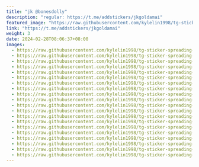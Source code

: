 ```yaml
---
title: "jk @bonesdolly"
description: "regular: https://t.me/addstickers/jkgoldamai"
featured_image: "https://raw.githubusercontent.com/kylelin1998/tg-sticker-spreading-worldwide-images/main/img/91389f4d-095a-4388-986b-647f621fec86.jpg"
link: "https://t.me/addstickers/jkgoldamai"
weight: 3
date: 2024-02-28T08:06:37+08:00
images:
  - https://raw.githubusercontent.com/kylelin1998/tg-sticker-spreading-worldwide-images/main/img/91389f4d-095a-4388-986b-647f621fec86.jpg
  - https://raw.githubusercontent.com/kylelin1998/tg-sticker-spreading-worldwide-images/main/img/22c76f3e-54a6-4ea4-853f-2416c5b9349c.jpg
  - https://raw.githubusercontent.com/kylelin1998/tg-sticker-spreading-worldwide-images/main/img/f8be6589-9caf-4ed2-9f6a-7a96699b8508.jpg
  - https://raw.githubusercontent.com/kylelin1998/tg-sticker-spreading-worldwide-images/main/img/958ad32c-e00f-4a68-93ea-ade9fa36c242.jpg
  - https://raw.githubusercontent.com/kylelin1998/tg-sticker-spreading-worldwide-images/main/img/89b4f23c-8058-4887-ad72-376d006a6a11.jpg
  - https://raw.githubusercontent.com/kylelin1998/tg-sticker-spreading-worldwide-images/main/img/dfe2f16f-3867-4751-8ab2-2b22fc55e1b7.jpg
  - https://raw.githubusercontent.com/kylelin1998/tg-sticker-spreading-worldwide-images/main/img/770f68eb-f4f3-4f02-869b-77c7f7393d64.jpg
  - https://raw.githubusercontent.com/kylelin1998/tg-sticker-spreading-worldwide-images/main/img/12865d17-476f-4118-aaa8-1420a95b326f.jpg
  - https://raw.githubusercontent.com/kylelin1998/tg-sticker-spreading-worldwide-images/main/img/e77de762-b3d8-4a0d-8b78-343548adb2e6.jpg
  - https://raw.githubusercontent.com/kylelin1998/tg-sticker-spreading-worldwide-images/main/img/6ccf9eab-a375-40f0-a943-2e5ac65790b9.jpg
  - https://raw.githubusercontent.com/kylelin1998/tg-sticker-spreading-worldwide-images/main/img/a6df88ed-a589-40d2-b10c-d21b796348cd.jpg
  - https://raw.githubusercontent.com/kylelin1998/tg-sticker-spreading-worldwide-images/main/img/3d05802d-916d-45a3-9c48-ce228cfbf71e.jpg
  - https://raw.githubusercontent.com/kylelin1998/tg-sticker-spreading-worldwide-images/main/img/febd9f16-655d-4106-896d-d019dcbc97c6.jpg
  - https://raw.githubusercontent.com/kylelin1998/tg-sticker-spreading-worldwide-images/main/img/7693975c-5788-4e17-95e4-e3d3f22cbbcb.jpg
  - https://raw.githubusercontent.com/kylelin1998/tg-sticker-spreading-worldwide-images/main/img/909bf01e-9594-4fef-96ec-1533a9df45bd.jpg
  - https://raw.githubusercontent.com/kylelin1998/tg-sticker-spreading-worldwide-images/main/img/c614572b-dcff-4304-ab34-0faf06afdb3b.jpg
  - https://raw.githubusercontent.com/kylelin1998/tg-sticker-spreading-worldwide-images/main/img/622fff3d-9c56-4251-8bec-9972aaa9c83c.jpg
  - https://raw.githubusercontent.com/kylelin1998/tg-sticker-spreading-worldwide-images/main/img/5f6888fd-706b-409f-8ad5-5e9edde67061.jpg
  - https://raw.githubusercontent.com/kylelin1998/tg-sticker-spreading-worldwide-images/main/img/836f8684-1122-4dd3-b9ee-8bd79d4b76e9.jpg
  - https://raw.githubusercontent.com/kylelin1998/tg-sticker-spreading-worldwide-images/main/img/533281a4-61d9-4e6e-907b-e0f49b598a1c.jpg
---
```

